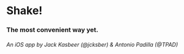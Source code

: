 # Shake!

### The most convenient way yet.


###### An iOS app by Jack Kasbeer (@jcksber) & Antonio Padilla (@TPAD)

